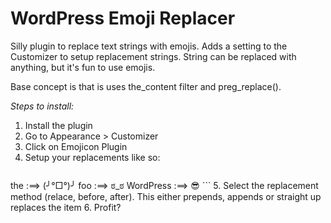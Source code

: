 # WordPress Emoji Replacer
Silly plugin to replace text strings with emojis. Adds a setting to the Customizer to setup replacement strings. String can be replaced with anything, but it's fun to use emojis.

Base concept is that is uses the_content filter and preg_replace().

_Steps to install:_

1. Install the plugin
2. Go to Appearance > Customizer
3. Click on Emojicon Plugin
4. Setup your replacements like so:
    ```
  the :==>  (╯°□°)╯
  foo :==>  ಠ_ಠ
  WordPress :==> 😎
    ```
5. Select the replacement method (relace, before, after). This either prepends, appends or straight up replaces the item
6. Profit?

